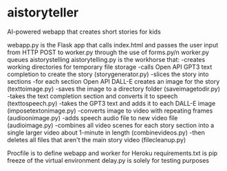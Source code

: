 # aistoryteller
AI-powered webapp that creates short stories for kids

webapp.py is the Flask app that calls index.html and passes the user input from HTTP POST to worker.py through the use of forms.py/n
worker.py queues aistorystelling
aistorytelling.py is the workhorse that:
  -creates working directories for temporary file storage
  -calls Open API GPT3 text completion to create the story (storygenerator.py)
  -slices the story into sections
  -for each section Open API DALL-E creates an image for the story (texttoimage.py)
  -saves the image to a directory folder (saveimagetodir.py)
  -takes the text completion section and converts it to speech (texttospeech.py)
  -takes the GPT3 text and adds it to each DALL-E image (imposetextonimage.py)
  -converts image to video with repeating frames (audioonimage.py)
  -adds speech audio file to new video file (audioimage.py)
  -combines all video scenes for each story section into a single larger video about 1-minute in length (combinevideos.py)
  -then deletes all files that aren't the main story video (filecleanup.py)
  
Procfile is to define webapp and worker for Heroku
requirements.txt is pip freeze of the virtual environment
delay.py is solely for testing purposes

